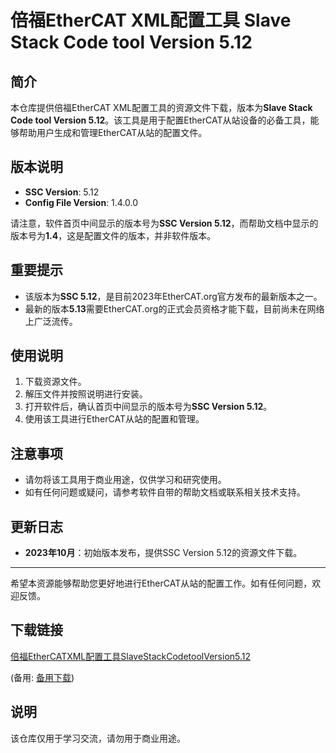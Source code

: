 # 倍福EtherCAT XML配置工具 Slave Stack Code tool Version 5.12

## 简介
本仓库提供倍福EtherCAT XML配置工具的资源文件下载，版本为**Slave Stack Code tool Version 5.12**。该工具是用于配置EtherCAT从站设备的必备工具，能够帮助用户生成和管理EtherCAT从站的配置文件。

## 版本说明
- **SSC Version**: 5.12
- **Config File Version**: 1.4.0.0

请注意，软件首页中间显示的版本号为**SSC Version 5.12**，而帮助文档中显示的版本号为**1.4**，这是配置文件的版本，并非软件版本。

## 重要提示
- 该版本为**SSC 5.12**，是目前2023年EtherCAT.org官方发布的最新版本之一。
- 最新的版本**5.13**需要EtherCAT.org的正式会员资格才能下载，目前尚未在网络上广泛流传。

## 使用说明
1. 下载资源文件。
2. 解压文件并按照说明进行安装。
3. 打开软件后，确认首页中间显示的版本号为**SSC Version 5.12**。
4. 使用该工具进行EtherCAT从站的配置和管理。

## 注意事项
- 请勿将该工具用于商业用途，仅供学习和研究使用。
- 如有任何问题或疑问，请参考软件自带的帮助文档或联系相关技术支持。

## 更新日志
- **2023年10月**：初始版本发布，提供SSC Version 5.12的资源文件下载。

---

希望本资源能够帮助您更好地进行EtherCAT从站的配置工作。如有任何问题，欢迎反馈。

## 下载链接
[倍福EtherCATXML配置工具SlaveStackCodetoolVersion5.12](https://pan.quark.cn/s/86b7c1616432) 

(备用: [备用下载](https://pan.baidu.com/s/1sgijPsJUGqjASMbJXPQUsg?pwd=1234))

## 说明

该仓库仅用于学习交流，请勿用于商业用途。
